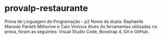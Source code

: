 
# provalp-restaurante
Prova de Linguagem de Programação - p2
Nome da dupla: Raphaella Macedo Parietti Milhorine e Caio Vinícius Alves
As ferramentas utilizadas na prova, foram as seguintes: Visual Studio Code, Boostrap 4, Git e GitHub.
